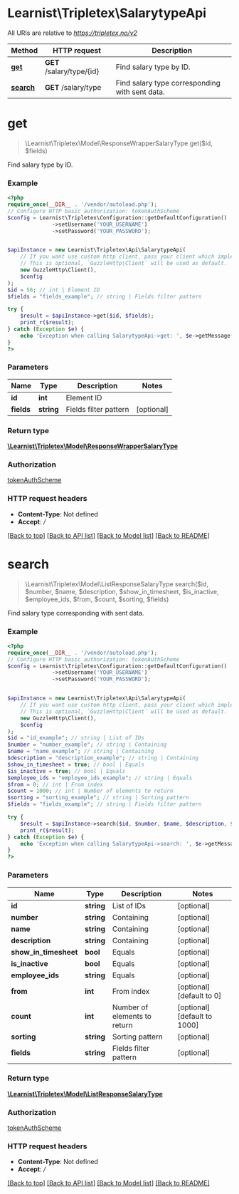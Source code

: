 # Learnist\Tripletex\SalarytypeApi

All URIs are relative to *https://tripletex.no/v2*

Method | HTTP request | Description
------------- | ------------- | -------------
[**get**](SalarytypeApi.md#get) | **GET** /salary/type/{id} | Find salary type by ID.
[**search**](SalarytypeApi.md#search) | **GET** /salary/type | Find salary type corresponding with sent data.

# **get**
> \Learnist\Tripletex\Model\ResponseWrapperSalaryType get($id, $fields)

Find salary type by ID.

### Example
```php
<?php
require_once(__DIR__ . '/vendor/autoload.php');
// Configure HTTP basic authorization: tokenAuthScheme
$config = Learnist\Tripletex\Configuration::getDefaultConfiguration()
              ->setUsername('YOUR_USERNAME')
              ->setPassword('YOUR_PASSWORD');


$apiInstance = new Learnist\Tripletex\Api\SalarytypeApi(
    // If you want use custom http client, pass your client which implements `GuzzleHttp\ClientInterface`.
    // This is optional, `GuzzleHttp\Client` will be used as default.
    new GuzzleHttp\Client(),
    $config
);
$id = 56; // int | Element ID
$fields = "fields_example"; // string | Fields filter pattern

try {
    $result = $apiInstance->get($id, $fields);
    print_r($result);
} catch (Exception $e) {
    echo 'Exception when calling SalarytypeApi->get: ', $e->getMessage(), PHP_EOL;
}
?>
```

### Parameters

Name | Type | Description  | Notes
------------- | ------------- | ------------- | -------------
 **id** | **int**| Element ID |
 **fields** | **string**| Fields filter pattern | [optional]

### Return type

[**\Learnist\Tripletex\Model\ResponseWrapperSalaryType**](../Model/ResponseWrapperSalaryType.md)

### Authorization

[tokenAuthScheme](../../README.md#tokenAuthScheme)

### HTTP request headers

 - **Content-Type**: Not defined
 - **Accept**: */*

[[Back to top]](#) [[Back to API list]](../../README.md#documentation-for-api-endpoints) [[Back to Model list]](../../README.md#documentation-for-models) [[Back to README]](../../README.md)

# **search**
> \Learnist\Tripletex\Model\ListResponseSalaryType search($id, $number, $name, $description, $show_in_timesheet, $is_inactive, $employee_ids, $from, $count, $sorting, $fields)

Find salary type corresponding with sent data.

### Example
```php
<?php
require_once(__DIR__ . '/vendor/autoload.php');
// Configure HTTP basic authorization: tokenAuthScheme
$config = Learnist\Tripletex\Configuration::getDefaultConfiguration()
              ->setUsername('YOUR_USERNAME')
              ->setPassword('YOUR_PASSWORD');


$apiInstance = new Learnist\Tripletex\Api\SalarytypeApi(
    // If you want use custom http client, pass your client which implements `GuzzleHttp\ClientInterface`.
    // This is optional, `GuzzleHttp\Client` will be used as default.
    new GuzzleHttp\Client(),
    $config
);
$id = "id_example"; // string | List of IDs
$number = "number_example"; // string | Containing
$name = "name_example"; // string | Containing
$description = "description_example"; // string | Containing
$show_in_timesheet = true; // bool | Equals
$is_inactive = true; // bool | Equals
$employee_ids = "employee_ids_example"; // string | Equals
$from = 0; // int | From index
$count = 1000; // int | Number of elements to return
$sorting = "sorting_example"; // string | Sorting pattern
$fields = "fields_example"; // string | Fields filter pattern

try {
    $result = $apiInstance->search($id, $number, $name, $description, $show_in_timesheet, $is_inactive, $employee_ids, $from, $count, $sorting, $fields);
    print_r($result);
} catch (Exception $e) {
    echo 'Exception when calling SalarytypeApi->search: ', $e->getMessage(), PHP_EOL;
}
?>
```

### Parameters

Name | Type | Description  | Notes
------------- | ------------- | ------------- | -------------
 **id** | **string**| List of IDs | [optional]
 **number** | **string**| Containing | [optional]
 **name** | **string**| Containing | [optional]
 **description** | **string**| Containing | [optional]
 **show_in_timesheet** | **bool**| Equals | [optional]
 **is_inactive** | **bool**| Equals | [optional]
 **employee_ids** | **string**| Equals | [optional]
 **from** | **int**| From index | [optional] [default to 0]
 **count** | **int**| Number of elements to return | [optional] [default to 1000]
 **sorting** | **string**| Sorting pattern | [optional]
 **fields** | **string**| Fields filter pattern | [optional]

### Return type

[**\Learnist\Tripletex\Model\ListResponseSalaryType**](../Model/ListResponseSalaryType.md)

### Authorization

[tokenAuthScheme](../../README.md#tokenAuthScheme)

### HTTP request headers

 - **Content-Type**: Not defined
 - **Accept**: */*

[[Back to top]](#) [[Back to API list]](../../README.md#documentation-for-api-endpoints) [[Back to Model list]](../../README.md#documentation-for-models) [[Back to README]](../../README.md)

